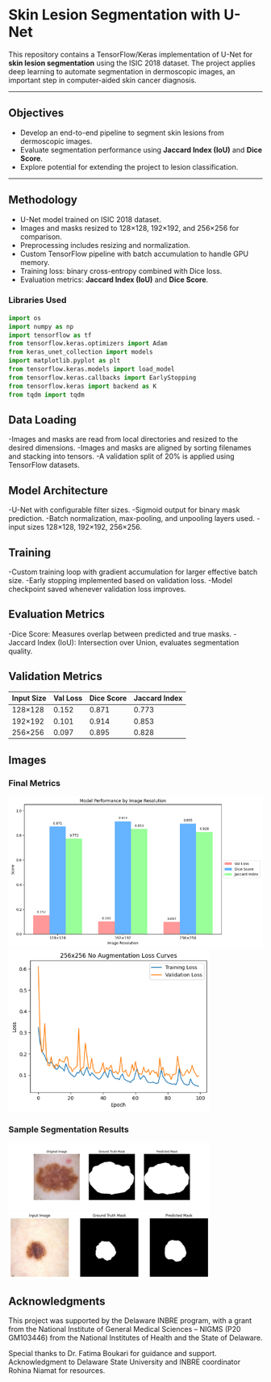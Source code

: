 # Skin Lesion Segmentation with U-Net

This repository contains a TensorFlow/Keras implementation of U-Net for **skin lesion segmentation** using the ISIC 2018 dataset. The project applies deep learning to automate segmentation in dermoscopic images, an important step in computer-aided skin cancer diagnosis.

---

## Objectives

- Develop an end-to-end pipeline to segment skin lesions from dermoscopic images.
- Evaluate segmentation performance using **Jaccard Index (IoU)** and **Dice Score**.
- Explore potential for extending the project to lesion classification.

---

## Methodology

- U-Net model trained on ISIC 2018 dataset.
- Images and masks resized to 128×128, 192×192, and 256×256 for comparison.
- Preprocessing includes resizing and normalization.
- Custom TensorFlow pipeline with batch accumulation to handle GPU memory.
- Training loss: binary cross-entropy combined with Dice loss.
- Evaluation metrics: **Jaccard Index (IoU)** and **Dice Score**.

### Libraries Used

```python
import os
import numpy as np
import tensorflow as tf
from tensorflow.keras.optimizers import Adam
from keras_unet_collection import models
import matplotlib.pyplot as plt
from tensorflow.keras.models import load_model
from tensorflow.keras.callbacks import EarlyStopping
from tensorflow.keras import backend as K
from tqdm import tqdm
```

## Data Loading

-Images and masks are read from local directories and resized to the desired dimensions.
-Images and masks are aligned by sorting filenames and stacking into tensors.
-A validation split of 20% is applied using TensorFlow datasets.

## Model Architecture

-U-Net with configurable filter sizes.
-Sigmoid output for binary mask prediction.
-Batch normalization, max-pooling, and unpooling layers used.
-input sizes 128×128, 192×192, 256×256.

## Training

-Custom training loop with gradient accumulation for larger effective batch size.
-Early stopping implemented based on validation loss.
-Model checkpoint saved whenever validation loss improves.

## Evaluation Metrics

-Dice Score: Measures overlap between predicted and true masks.
-Jaccard Index (IoU): Intersection over Union, evaluates segmentation quality.

## Validation Metrics

| Input Size | Val Loss | Dice Score | Jaccard Index |
|------------|----------|------------|---------------|
| 128×128    | 0.152    | 0.871      | 0.773         |
| 192×192    | 0.101    | 0.914      | 0.853         |
| 256×256    | 0.097    | 0.895      | 0.828         |

## Images

### Final Metrics

<img src="images/finalcompare.png" alt="Bar graph showing validation loss, Dice, and Jaccard for all model sizes" width="600">
<img src="images/256noAugLoss.png" alt="Loss for 256" width="400">

### Sample Segmentation Results

<img src="images/192noAugSample.png" alt="sample1" width="400">
<img src="images/256noAugSample2.png" alt="sample2" width="400">

## Acknowledgments

This project was supported by the Delaware INBRE program, with a grant from the National Institute of General Medical Sciences – NIGMS (P20 GM103446) from the National Institutes of Health and the State of Delaware.

Special thanks to Dr. Fatima Boukari for guidance and support.
Acknowledgment to Delaware State University and INBRE coordinator Rohina Niamat for resources.
